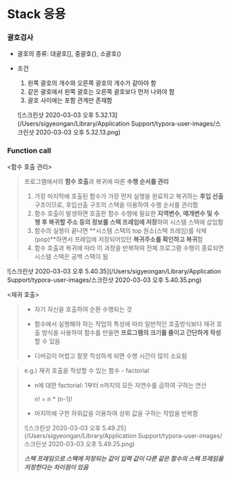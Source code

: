 # Stack 응용

### 괄호검사

- 괄호의 종류: 대괄호[], 중괄호{}, 소괄호()

- 조건

  1. 왼쪽 괄호의 개수와 오른쪽 괄호의 개수가 같아야 함
  2. 같은 괄호에서 왼쪽 괄호는 오른쪽 괄호보다 먼저 나와야 함
  3. 괄호 사이에는 포함 관계만 존재함

  ![스크린샷 2020-03-03 오후 5.32.13](/Users/sigyeongan/Library/Application Support/typora-user-images/스크린샷 2020-03-03 오후 5.32.13.png)



### Function call

<함수 호출 관리>

> 프로그램에서의 **함수 호출**과 복귀에 따른 **수행 순서를 관리**
>
> 1. 가장 마지막에 호출된 함수가 가장 먼저 실행을 완료하고 복귀하는 **후입 선출** 구조이므로, 후입선출 구조의 스택을 이용하여 수행 순서를 관리함
> 2. 함수 호출이 발생하면 호출한 함수 수행에 필요한 **지역변수, 매개변수 및 수행 후 복귀할 주소 등의 정보를 스택 프레임에 저장**하여 시스템 스택에 삽입함
> 3. 함수의 실행이 끝나면 **시스템 스택의 top 원소(스택 프레임)를 삭제(pop)**하면서 프레임에 저장되어있던 **복귀주소를 확인하고 복귀**함
> 4. 함수 호출과 복귀에 따라 이 과정을 반복하여 전체 프로그램 수행이 종료되면 시스템 스택은 공백 스택이 됨

![스크린샷 2020-03-03 오후 5.40.35](/Users/sigyeongan/Library/Application Support/typora-user-images/스크린샷 2020-03-03 오후 5.40.35.png)



<재귀 호출>

> - 자기 자신을 호출하여 순환 수행되는 것
>
> - 함수에서 실행해야 하는 작업의 특성에 따라 일반적인 호출방식보다 재귀 호출 방식을 사용하여 함수를 만들면 **프로그램의 크기를 줄이고 간단하게 작성**할 수 있음
> - 디버깅이 어렵고 잘못 작성하게 되면 수행 시간이 많이 소요됨

> e.g.) 재귀 호출을 작성할 수 있는 함수 - factorial
>
> - n에 대한 factorial: 1부터 n까지의 모든 자연수를 곱하여 구하는 연산
>
>   n! = n * (n-1)!
>
> - 마지막에 구한 하위값을 이용하여 상위 값을 구하는 작업을 반복함
>
> ![스크린샷 2020-03-03 오후 5.49.25](/Users/sigyeongan/Library/Application Support/typora-user-images/스크린샷 2020-03-03 오후 5.49.25.png)
>
> ***스택 프레임으로 스택에 저장되는 값이 입력 값이 다른 같은 함수의 스택 프레임을 저장한다는 차이점이 있음***





